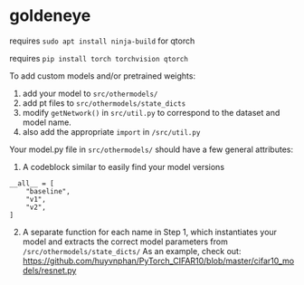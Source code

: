 # goldeneye

requires `sudo apt install ninja-build` for qtorch

requires `pip install torch torchvision qtorch`

To add custom models and/or pretrained weights:
1. add your model to `src/othermodels/`
2. add pt files to `src/othermodels/state_dicts`
3. modify `getNetwork()` in `src/util.py` to correspond to the dataset and model name. 
4. also add the appropriate `import` in `/src/util.py`

Your model.py file in `src/othermodels/` should have a few general attributes:
1. A codeblock similar to easily find your model versions 
```
__all__ = [
    "baseline",
    "v1",
    "v2",
]
```
2. A separate function for each name in Step 1, which instantiates your model and extracts the correct model parameters from `/src/othermodels/state_dicts/`
As an example, check out: https://github.com/huyvnphan/PyTorch_CIFAR10/blob/master/cifar10_models/resnet.py

